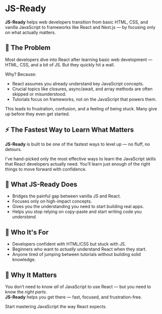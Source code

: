 # JS-Ready

**JS-Ready** helps web developers transition from basic HTML, CSS, and vanilla JavaScript to frameworks like React and Next.js — by focusing only on what actually matters.

## 🚨 The Problem

Most developers dive into React after learning basic web development — HTML, CSS, and a bit of JS. But they quickly hit a wall.

Why? Because:

- React assumes you already understand key JavaScript concepts.
- Crucial topics like closures, async/await, and array methods are often skipped or misunderstood.
- Tutorials focus on frameworks, not on the JavaScript that powers them.

This leads to frustration, confusion, and a feeling of being stuck. Many give up before they even get started.

## ⚡ The Fastest Way to Learn What Matters

**JS-Ready** is built to be one of the fastest ways to level up — no fluff, no detours.

I've hand-picked only the most effective ways to learn the JavaScript skills that React developers actually need. You’ll learn just enough of the right things to move forward with confidence.

## 🎯 What JS-Ready Does

- Bridges the painful gap between vanilla JS and React.
- Focuses only on high-impact concepts.
- Gives you the understanding you need to start building real apps.
- Helps you stop relying on copy-paste and start writing code you *understand*.

## 🧩 Who It's For

- Developers confident with HTML/CSS but stuck with JS.
- Beginners who want to *actually* understand React when they start.
- Anyone tired of jumping between tutorials without building solid knowledge.

## 🚀 Why It Matters

You don’t need to know *all* of JavaScript to use React — but you need to know the *right parts*.  
**JS-Ready** helps you get there — fast, focused, and frustration-free.

Start mastering JavaScript the way React expects.
